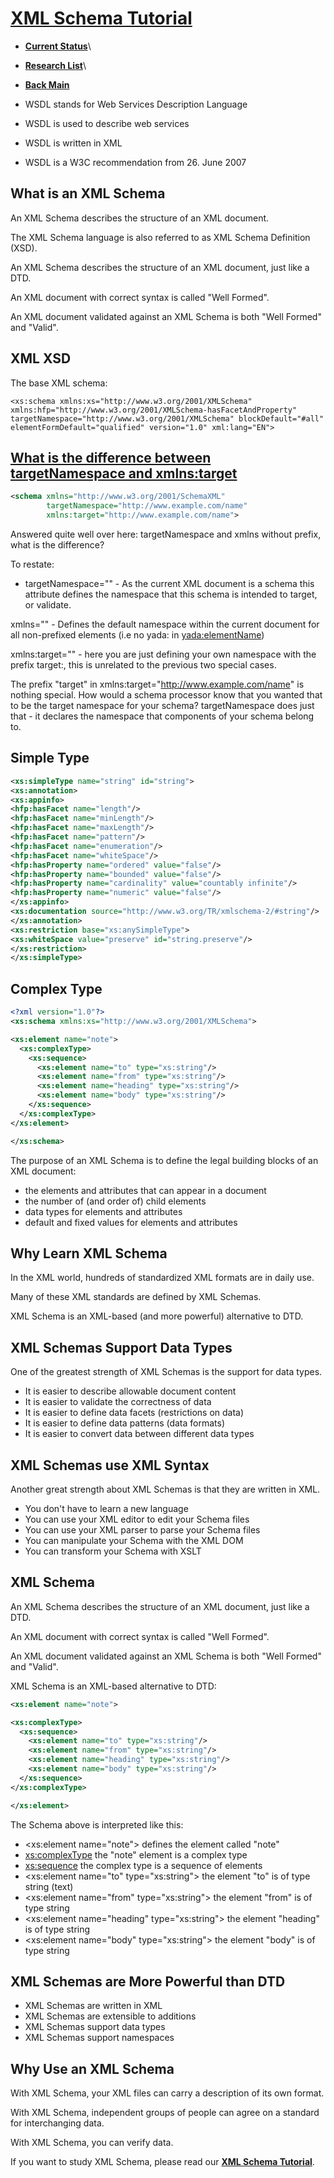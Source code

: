 # **[XML Schema Tutorial](https://www.w3schools.com/xml/xml_wsdl.asp)**

- **[Current Status](../../../../development/status/weekly/current_status.md)**\
- **[Research List](../../../../research/research_list.md)**\
- **[Back Main](../../../../README.md)**

- WSDL stands for Web Services Description Language
- WSDL is used to describe web services
- WSDL is written in XML
- WSDL is a W3C recommendation from 26. June 2007

## What is an XML Schema

An XML Schema describes the structure of an XML document.

The XML Schema language is also referred to as XML Schema Definition (XSD).

An XML Schema describes the structure of an XML document, just like a DTD.

An XML document with correct syntax is called "Well Formed".

An XML document validated against an XML Schema is both "Well Formed" and "Valid".

## XML XSD

The base XML schema:

```<xs:schema xmlns:xs="http://www.w3.org/2001/XMLSchema" xmlns:hfp="http://www.w3.org/2001/XMLSchema-hasFacetAndProperty" targetNamespace="http://www.w3.org/2001/XMLSchema" blockDefault="#all" elementFormDefault="qualified" version="1.0" xml:lang="EN">```

## **[What is the difference between targetNamespace and xmlns:target](https://stackoverflow.com/questions/7190572/targetnamespace-and-xmlns-without-prefix-what-is-the-difference)**

```xml
<schema xmlns="http://www.w3.org/2001/SchemaXML"
        targetNamespace="http://www.example.com/name"
        xmlns:target="http://www.example.com/name">
```

Answered quite well over here: targetNamespace and xmlns without prefix, what is the difference?

To restate:

- targetNamespace="" - As the current XML document is a schema this attribute defines the namespace that this schema is intended to target, or validate.

xmlns="" - Defines the default namespace within the current document for all non-prefixed elements (i.e no yada: in <yada:elementName>)

xmlns:target="" - here you are just defining your own namespace with the prefix target:, this is unrelated to the previous two special cases.

The prefix "target" in xmlns:target="<http://www.example.com/name>" is nothing special. How would a schema processor know that you wanted that to be the target namespace for your schema? targetNamespace does just that - it declares the namespace that components of your schema belong to.

## Simple Type

```xml
<xs:simpleType name="string" id="string">
<xs:annotation>
<xs:appinfo>
<hfp:hasFacet name="length"/>
<hfp:hasFacet name="minLength"/>
<hfp:hasFacet name="maxLength"/>
<hfp:hasFacet name="pattern"/>
<hfp:hasFacet name="enumeration"/>
<hfp:hasFacet name="whiteSpace"/>
<hfp:hasProperty name="ordered" value="false"/>
<hfp:hasProperty name="bounded" value="false"/>
<hfp:hasProperty name="cardinality" value="countably infinite"/>
<hfp:hasProperty name="numeric" value="false"/>
</xs:appinfo>
<xs:documentation source="http://www.w3.org/TR/xmlschema-2/#string"/>
</xs:annotation>
<xs:restriction base="xs:anySimpleType">
<xs:whiteSpace value="preserve" id="string.preserve"/>
</xs:restriction>
</xs:simpleType>
```

## Complex Type

```xml
<?xml version="1.0"?>
<xs:schema xmlns:xs="http://www.w3.org/2001/XMLSchema">

<xs:element name="note">
  <xs:complexType>
    <xs:sequence>
      <xs:element name="to" type="xs:string"/>
      <xs:element name="from" type="xs:string"/>
      <xs:element name="heading" type="xs:string"/>
      <xs:element name="body" type="xs:string"/>
    </xs:sequence>
  </xs:complexType>
</xs:element>

</xs:schema>
```

The purpose of an XML Schema is to define the legal building blocks of an XML document:

- the elements and attributes that can appear in a document
- the number of (and order of) child elements
- data types for elements and attributes
- default and fixed values for elements and attributes

## Why Learn XML Schema

In the XML world, hundreds of standardized XML formats are in daily use.

Many of these XML standards are defined by XML Schemas.

XML Schema is an XML-based (and more powerful) alternative to DTD.

## XML Schemas Support Data Types

One of the greatest strength of XML Schemas is the support for data types.

- It is easier to describe allowable document content
- It is easier to validate the correctness of data
- It is easier to define data facets (restrictions on data)
- It is easier to define data patterns (data formats)
- It is easier to convert data between different data types

## XML Schemas use XML Syntax

Another great strength about XML Schemas is that they are written in XML.

- You don't have to learn a new language
- You can use your XML editor to edit your Schema files
- You can use your XML parser to parse your Schema files
- You can manipulate your Schema with the XML DOM
- You can transform your Schema with XSLT

## XML Schema

An XML Schema describes the structure of an XML document, just like a DTD.

An XML document with correct syntax is called "Well Formed".

An XML document validated against an XML Schema is both "Well Formed" and "Valid".

XML Schema is an XML-based alternative to DTD:

```xml
<xs:element name="note">

<xs:complexType>
  <xs:sequence>
    <xs:element name="to" type="xs:string"/>
    <xs:element name="from" type="xs:string"/>
    <xs:element name="heading" type="xs:string"/>
    <xs:element name="body" type="xs:string"/>
  </xs:sequence>
</xs:complexType>

</xs:element>
```

The Schema above is interpreted like this:

- <xs:element name="note"> defines the element called "note"
- <xs:complexType> the "note" element is a complex type
- <xs:sequence> the complex type is a sequence of elements
- <xs:element name="to" type="xs:string"> the element "to" is of type string (text)
- <xs:element name="from" type="xs:string"> the element "from" is of type string
- <xs:element name="heading" type="xs:string"> the element "heading" is of type string
- <xs:element name="body" type="xs:string"> the element "body" is of type string

## XML Schemas are More Powerful than DTD

- XML Schemas are written in XML
- XML Schemas are extensible to additions
- XML Schemas support data types
- XML Schemas support namespaces

## Why Use an XML Schema

With XML Schema, your XML files can carry a description of its own format.

With XML Schema, independent groups of people can agree on a standard for interchanging data.

With XML Schema, you can verify data.

If you want to study XML Schema, please read our **[XML Schema Tutorial](https://www.w3schools.com/xml/schema_intro.asp)**.

